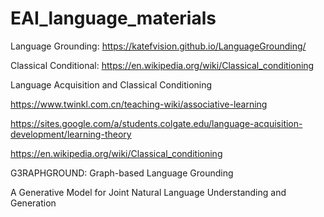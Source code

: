 # EAI_language_materials

Language Grounding:
  https://katefvision.github.io/LanguageGrounding/


Classical Conditional:
  https://en.wikipedia.org/wiki/Classical_conditioning
  
  Language Acquisition and Classical Conditioning
  
  https://www.twinkl.com.cn/teaching-wiki/associative-learning
  
  https://sites.google.com/a/students.colgate.edu/language-acquisition-development/learning-theory
  
  https://en.wikipedia.org/wiki/Classical_conditioning
  
  G3RAPHGROUND: Graph-based Language Grounding
  
  A Generative Model for Joint
Natural Language Understanding and Generation
  
